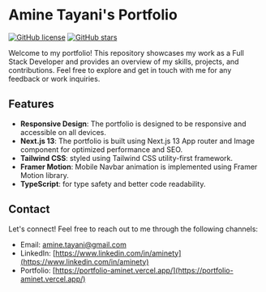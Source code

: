 # Amine Tayani's Portfolio

[![GitHub license](https://img.shields.io/badge/license-MIT-blue.svg)](https://github.com/[your-username]/[your-repo]/blob/main/LICENSE)
[![GitHub stars](https://img.shields.io/github/stars/[your-username]/[your-repo])](https://github.com/[your-username]/[your-repo]/stargazers)

Welcome to my portfolio! This repository showcases my work as a Full Stack Developer and provides an overview of my skills, projects, and contributions. Feel free to explore and get in touch with me for any feedback or work inquiries.

## Features

- **Responsive Design**: The portfolio is designed to be responsive and accessible on all devices.
- **Next.js 13**: The portfolio is built using Next.js 13 App router and Image component for optimized performance and SEO.
- **Tailwind CSS**: styled using Tailwind CSS utility-first framework.
- **Framer Motion**: Mobile Navbar animation is implemented using Framer Motion library.
- **TypeScript**: for type safety and better code readability.

## Contact

Let's connect! Feel free to reach out to me through the following channels:

- Email: [amine.tayani@gmail.com](mailto:your-email@example.com)
- LinkedIn: [https://www.linkedin.com/in/aminety](https://www.linkedin.com/in/aminety)
- Portfolio: [https://portfolio-aminet.vercel.app/](https://portfolio-aminet.vercel.app/)
